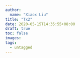 ```yaml
---
author:
  name: "Xiaox Liu"
title: "Tx2"
date: 2020-05-15T14:35:55+08:00
draft: true
toc: false
images:
tags:
  - untagged
---
```


